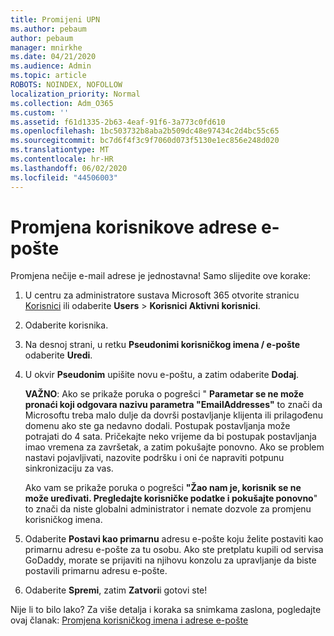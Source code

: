 ```yaml
---
title: Promijeni UPN
ms.author: pebaum
author: pebaum
manager: mnirkhe
ms.date: 04/21/2020
ms.audience: Admin
ms.topic: article
ROBOTS: NOINDEX, NOFOLLOW
localization_priority: Normal
ms.collection: Adm_O365
ms.custom: ''
ms.assetid: f61d1335-2b63-4eaf-91f6-3a773c0fd610
ms.openlocfilehash: 1bc503732b8aba2b509dc48e97434c2d4bc55c65
ms.sourcegitcommit: bc7d6f4f3c9f7060d073f5130e1ec856e248d020
ms.translationtype: MT
ms.contentlocale: hr-HR
ms.lasthandoff: 06/02/2020
ms.locfileid: "44506003"
---
```

# <a name="change-a-users-email-address"></a>Promjena korisnikove adrese e-pošte

Promjena nečije e-mail adrese je jednostavna! Samo slijedite ove korake:
  
1. U centru za administratore sustava Microsoft 365 otvorite stranicu [Korisnici](https://go.microsoft.com/fwlink/p/?linkid=834822) ili odaberite **Users** \> **Korisnici Aktivni korisnici**.
    
2. Odaberite korisnika.
    
3. Na desnoj strani, u retku **Pseudonimi korisničkog imena / e-pošte** odaberite **Uredi**.
    
4. U okvir **Pseudonim** upišite novu e-poštu, a zatim odaberite **Dodaj**.
    
    **VAŽNO**: Ako se prikaže poruka o pogrešci " **Parametar se ne može pronaći koji odgovara nazivu parametra "EmailAddresses"** to znači da Microsoftu treba malo dulje da dovrši postavljanje klijenta ili prilagođenu domenu ako ste ga nedavno dodali. Postupak postavljanja može potrajati do 4 sata. Pričekajte neko vrijeme da bi postupak postavljanja imao vremena za završetak, a zatim pokušajte ponovno. Ako se problem nastavi pojavljivati, nazovite podršku i oni će napraviti potpunu sinkronizaciju za vas.
    
    Ako vam se prikaže poruka o pogrešci **"Žao nam je, korisnik se ne može uređivati. Pregledajte korisničke podatke i pokušajte ponovno**" to znači da niste globalni administrator i nemate dozvole za promjenu korisničkog imena.
    
5. Odaberite **Postavi kao primarnu** adresu e-pošte koju želite postaviti kao primarnu adresu e-pošte za tu osobu. Ako ste pretplatu kupili od servisa GoDaddy, morate se prijaviti na njihovu konzolu za upravljanje da biste postavili primarnu adresu e-pošte. 
    
6. Odaberite **Spremi**, zatim **Zatvori**i gotovi ste!
    
Nije li to bilo lako? Za više detalja i koraka sa snimkama zaslona, pogledajte ovaj članak: [Promjena korisničkog imena i adrese e-pošte](https://docs.microsoft.com/microsoft-365/admin/add-users/change-a-user-name-and-email-address)
  

